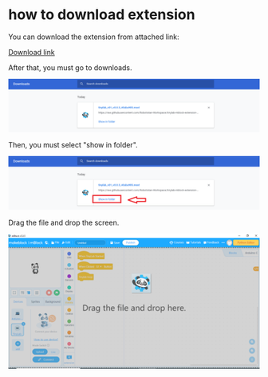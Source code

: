# how to download extension

You can download the extension from attached link:

[Download  link](./tinylab_v01_v0.0.3_40aba905.mext)



After that, you must go to downloads.

![dowloads image](../_assets/dowloads.PNG)



Then, you must select "show in folder".

![show in folder image](../_assets/show_folder.png)



Drag the file and drop the screen.

![drag and drop image](../_assets/drag_drop.png)
